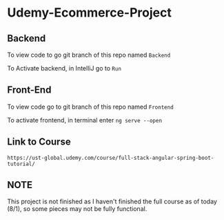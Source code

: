 # Udemy-Ecommerce-Project

## Backend
To view code to go git branch of this repo named `Backend`

To Activate backend, in IntelliJ go to `Run`

## Front-End
To view code go to git branch of this repo named `Frontend`

To activate frontend, in terminal enter `ng serve --open`


## Link to Course
`https://ust-global.udemy.com/course/full-stack-angular-spring-boot-tutorial/`

## NOTE
This project is not finished as I haven't finished the full course as of today (8/1),
so some pieces may not be fully functional.
